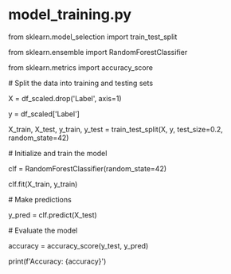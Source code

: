 # model\_training.py

from sklearn.model\_selection import train\_test\_split

from sklearn.ensemble import RandomForestClassifier

from sklearn.metrics import accuracy\_score

\# Split the data into training and testing sets

X = df\_scaled.drop('Label', axis=1)

y = df\_scaled\['Label']

X\_train, X\_test, y\_train, y\_test = train\_test\_split(X, y, test\_size=0.2, random\_state=42)

\# Initialize and train the model

clf = RandomForestClassifier(random\_state=42)

clf.fit(X\_train, y\_train)

\# Make predictions

y\_pred = clf.predict(X\_test)

\# Evaluate the model

accuracy = accuracy\_score(y\_test, y\_pred)

print(f'Accuracy: {accuracy}')
